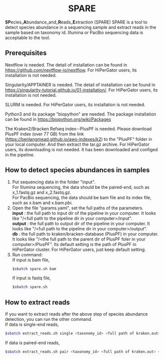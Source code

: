 <h1 align="center">SPARE</h1>

**SP**ecies_**A**bundance_and_**R**eads_**E**xtraction (SPARE)
SPARE is a tool to detect species abundance in a sequencing sample and extract reads in the sample based on taxonomy id. Illumina or PacBio sequencing data is acceptable to the tool. 

## Prerequisites
Nextflow is needed. The detail of installation can be found in https://github.com/nextflow-io/nextflow. For HiPerGator users, its installation is not needed.

Singularity/APPTAINER is needed. The detail of installation can be found in https://singularity-tutorial.github.io/01-installation/. For HiPerGator users, its installation is not needed.

SLURM is needed. For HiPerGator users, its installation is not needed.

Python3 and its package "biopython" are needed. The package installation can be found in https://biopython.org/wiki/Packages

The Kraken2/Bracken Refseq index--PlusPF is needed. Please download PlusPF index (over 77 GB) from the link (https://benlangmead.github.io/aws-indexes/k2) to the "PlusPF" folder in your local computer. And then extract the tar.gz archive. For HiPerGator users, its downloading is not needed. It has been downloaded and configed in the pipeline.

## How to detect species abundances in samples 
1. Put sequencing data in the folder "input".     
   For Illumina sequencing, the data should be the paired-end, such as x_1.fastq.gz and x_2.fastq.gz.     
   For PacBio sequencing, the data should be bam file and its index file, such as  x.bam and x.bam.pbi.              
2. Open the file "params.yaml", set the full paths of the parameters.     
   **input** : the full path to input dir of the pipeline in your computer. It looks like "/\<full path to the pipeline dir in your computer\>/input".     
   **output** : the full path to output dir of the pipeline in your computer. It looks like "/\<full path to the pipeline dir in your computer\>/output".       
   **db** : the full path to kraken/bracken-database (PlusPF) in your computer. It looks like "/\<the full path to the parent dir of PlusPF foler in your computer\>/PlusPF". Its default setting is the path of PlusPF in HiPerGator cluster. For HiPerGator users, just keep default setting.     
3. Run command:          
   If input is bam file,     
   ```bash
   $sbatch spare.sh bam
   ```
   If input is fastq file,       
   ```bash
   $sbatch spare.sh             
   ```
## How to extract reads
If you want to extract reads after the above step of species abundance detection, you can run the other command.   
If data is single-end reads,
```bash
$sbatch extract_reads.sh single <taxonomy_id> <full path of kraken.out> <full path of read file>
```
If data is paired-end reads,
```bash
$sbatch extract_reads.sh pair <taxonomy_id> <full path of kraken.out> <full path of R1 read file> <full path of R2 read file>
```
